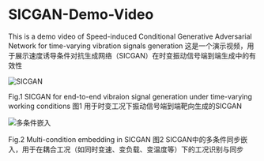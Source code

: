 # SICGAN-Demo-Video
This is a demo video of Speed-induced Conditional Generative Adversarial Network for time-varying vibration signals generation
这是一个演示视频，用于展示速度诱导条件对抗生成网络（SICGAN）在时变振动信号端到端生成中的有效性

![SICGAN](https://github.com/user-attachments/assets/a6ded41a-11df-4ecd-a913-39aa41aaa1c0)

Fig.1 SICGAN for end-to-end vibraion signal generation under time-varying working conditions
图1 用于时变工况下振动信号端到端靶向生成的SICGAN

![多条件嵌入](https://github.com/user-attachments/assets/301b2edc-dfaf-494c-8594-9d25e0c8665f)

Fig.2 Multi-condition embedding in SICGAN
图2 SICGAN中的多条件同步嵌入，用于在耦合工况（如同时变速、变负载、变温度等）下的工况识别与同步
